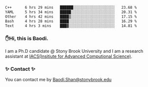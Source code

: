 <!--START_SECTION:waka-->

```txt
C++      6 hrs 29 mins   ██████░░░░░░░░░░░░░░░░░░░   23.68 %
YAML     5 hrs 34 mins   █████░░░░░░░░░░░░░░░░░░░░   20.31 %
Other    4 hrs 42 mins   ████▒░░░░░░░░░░░░░░░░░░░░   17.15 %
Bash     4 hrs 28 mins   ████░░░░░░░░░░░░░░░░░░░░░   16.29 %
Text     4 hrs 3 mins    ███▓░░░░░░░░░░░░░░░░░░░░░   14.81 %
```

<!--END_SECTION:waka-->

### ✋Hi, this is Baodi. 

I am a Ph.D candidate @ Stony Brook University and I am a research assistant at [IACS(Insitiute for Advanced Computional Science)](https://iacs.stonybrook.edu/).

### ✨ Contact ✨

You can contact me by [Baodi.Shan@stonybrook.edu](mailto:Baodi.Shan@stonybrook.edu)





<!--
[![Anurag's GitHub stats](https://github-readme-stats.vercel.app/api?username=lwshanbd&theme=jolly&show_icons=true&count_private=true&include_all_commits=true)](https://github.com/anuraghazra/github-readme-stats)
**lwshanbd/lwshanbd** is a ✨ _special_ ✨ repository because its `README.md` (this file) appears on your GitHub profile.

Here are some ideas to get you started:

- 🔭 I’m currently working on ...
- 🌱 I’m currently learning ...
- 👯 I’m looking to collaborate on ...
- 🤔 I’m looking for help with ...
- 💬 Ask me about ...
- 📫 How to reach me: ...
- 😄 Pronouns: ...
- ⚡ Fun fact: ...
-->
